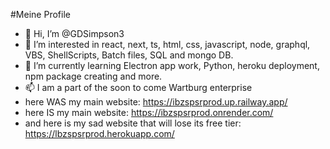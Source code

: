 #Meine Profile
- 👋 Hi, I’m @GDSimpson3
- 👀 I’m interested in react, next, ts, html, css, javascript, node, graphql, VBS, ShellScripts, Batch files, SQL and mongo DB.
- 🌱 I’m currently learning Electron app work, Python, heroku deployment, npm package creating and more.
- 📫 I am a part of the soon to come Wartburg enterprise
- here WAS my main website: https://ibzspsrprod.up.railway.app/
- here IS my main website: https://ibzspsrprod.onrender.com/
- and here is my sad website that will lose its free tier: https://lbzspsrprod.herokuapp.com/

<!---
GDSimpson3/GDSimpson3 is a ✨ special ✨ repository because its `README.md` (this file) appears on your GitHub profile.
You can click the Preview link to take a look at your changes.
--->
